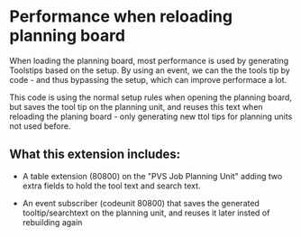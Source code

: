 # Performance when reloading planning board

When loading the planning board, most performance is used by generating Toolstips based on the setup.
By using an event, we can the the tools tip by code - and thus bypassing the setup, which can improve performace a lot.

 
This code is using the normal setup rules when opening the planning board, but saves the tool tip on the planning unit, and reuses this text when reloading the planing board - only generating new ttol tips for planning units not used before.

## What this extension includes:

- A table extension (80800) on the "PVS Job Planning Unit"  adding two extra fields to hold the tool text and search text.

- An event subscriber (codeunit 80800) that saves the generated tooltip/searchtext on the planning unit, and reuses it later insted of rebuilding again
